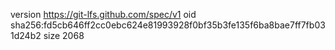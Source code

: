 version https://git-lfs.github.com/spec/v1
oid sha256:fd5cb646ff2cc0ebc624e81993928f0bf35b3fe135f6ba8bae7ff7fb031d24b2
size 2068
